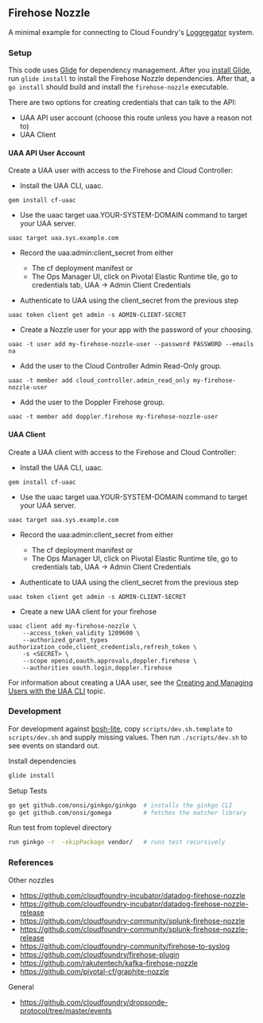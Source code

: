 ## Firehose Nozzle

A minimal example for connecting to Cloud Foundry's
[Loggregator](https://github.com/cloudfoundry/loggregator)
system.

### Setup
This code uses [Glide](https://glide.sh/) for dependency management.
After you [install Glide](https://glide.sh/), run `glide install` to
install the Firehose Nozzle dependencies. After that, a `go install`
should build and install the `firehose-nozzle` executable.

There are two options for creating credentials that can talk to the API:
* UAA API user account (choose this route unless you have a reason not to)
* UAA Client

#### UAA API User Account

Create a UAA user with access to the Firehose and Cloud Controller:

* Install the UAA CLI, uaac.
```
gem install cf-uaac
```

* Use the uaac target uaa.YOUR-SYSTEM-DOMAIN command to target your UAA server.
```
uaac target uaa.sys.example.com
```

* Record the uaa:admin:client_secret from either
    * The cf deployment manifest or
    *  The Ops Manager UI, click on Pivotal Elastic Runtime tile, go to credentials tab, UAA -> Admin Client Credentials

* Authenticate to UAA using the client_secret from the previous step
```
uaac token client get admin -s ADMIN-CLIENT-SECRET
```

* Create a Nozzle user for your app with the password of your choosing.
```
uaac -t user add my-firehose-nozzle-user --password PASSWORD --emails na
```

* Add the user to the Cloud Controller Admin Read-Only group.
```
uaac -t member add cloud_controller.admin_read_only my-firehose-nozzle-user
```

* Add the user to the Doppler Firehose group.
```
uaac -t member add doppler.firehose my-firehose-nozzle-user
```


#### UAA Client

Create a UAA client with access to the Firehose and Cloud Controller:

* Install the UAA CLI, uaac.
```
gem install cf-uaac
```

* Use the uaac target uaa.YOUR-SYSTEM-DOMAIN command to target your UAA server.
```
uaac target uaa.sys.example.com
```

* Record the uaa:admin:client_secret from either
    * The cf deployment manifest or
    *  The Ops Manager UI, click on Pivotal Elastic Runtime tile, go to credentials tab, UAA -> Admin Client Credentials

* Authenticate to UAA using the client_secret from the previous step
```
uaac token client get admin -s ADMIN-CLIENT-SECRET
```

* Create a new UAA client for your firehose
```
uaac client add my-firehose-nozzle \
    --access_token_validity 1209600 \
    --authorized_grant_types authorization_code,client_credentials,refresh_token \
    -s <SECRET> \
    --scope openid,oauth.approvals,doppler.firehose \
    --authorities oauth.login,doppler.firehose
```

For information about creating a UAA user, see the [Creating and Managing Users with the UAA CLI](http://docs.pivotal.io/pivotalcf/adminguide/uaa-user-management.html) topic.

### Development

For development against
[bosh-lite](https://github.com/cloudfoundry/bosh-lite),
copy `scripts/dev.sh.template` to `scripts/dev.sh` and supply missing values.
Then run `./scripts/dev.sh` to see events on standard out.

Install dependencies
```bash
glide install
```

Setup Tests
```bash
go get github.com/onsi/ginkgo/ginkgo  # installs the ginkgo CLI
go get github.com/onsi/gomega         # fetches the matcher library
```

Run test
from toplevel directory
```bash
run ginkgo -r  -skipPackage vendor/   # runs test recursively
```


### References

Other nozzles
* https://github.com/cloudfoundry-incubator/datadog-firehose-nozzle
* https://github.com/cloudfoundry-incubator/datadog-firehose-nozzle-release
* https://github.com/cloudfoundry-community/splunk-firehose-nozzle
* https://github.com/cloudfoundry-community/splunk-firehose-nozzle-release
* https://github.com/cloudfoundry-community/firehose-to-syslog
* https://github.com/cloudfoundry/firehose-plugin
* https://github.com/rakutentech/kafka-firehose-nozzle
* https://github.com/pivotal-cf/graphite-nozzle

General
* https://github.com/cloudfoundry/dropsonde-protocol/tree/master/events
